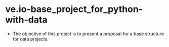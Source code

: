 # ve.io-base_project_for_python-with-data

- The objective of this project is to present a proposal for a base structure
   for data projects.
